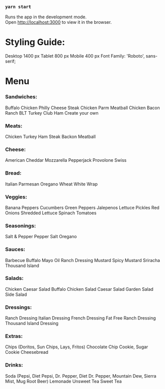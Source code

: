 ### `yarn start`
Runs the app in the development mode.\
Open [http://localhost:3000](http://localhost:3000) to view it in the browser.

# Styling Guide:
Desktop 1400 px
Tablet 800 px
Mobile 400 px
Font Family: 'Roboto', sans-serif;

# Menu
### Sandwiches:
Buffalo Chicken
Philly Cheese Steak
Chicken Parm
Meatball
Chicken Bacon Ranch
BLT
Turkey
Club
Ham
Create your own

### Meats:
Chicken
Turkey
Ham
Steak
Backon
Meatball

### Cheese:
American
Cheddar
Mozzarella
Pepperjack
Provolone
Swiss

### Bread:
Italian
Parmesan Oregano
Wheat
White
Wrap

### Veggies:
Banana Peppers
Cucumbers
Green Peppers
Jalepenos
Lettuce
Pickles
Red Onions
Shredded Lettuce
Spinach
Tomatoes

### Seasonings:
Salt & Pepper
Pepper
Salt
Oregano

### Sauces:
Barbecue
Buffalo
Mayo
Oil
Ranch Dressing
Mustard
Spicy Mustard
Sriracha
Thousand Island

### Salads:
Chicken Caesar Salad
Buffalo Chicken Salad
Caesar Salad
Garden Salad
Side Salad

### Dressings:
Ranch Dressing
Italian Dressing
French Dressing
Fat Free Ranch Dressing
Thousand Island Dressing

### Extras:
Chips (Doritos, Sun Chips, Lays, Fritos)
Chocolate Chip Cookie, Sugar Cookie
Cheesebread

### Drinks:
Soda (Pepsi, Diet Pepsi, Dr. Pepper, Diet Dr. Pepper, Mountain Dew, Sierra Mist, Mug Root Beer)
Lemonade
Unsweet Tea
Sweet Tea